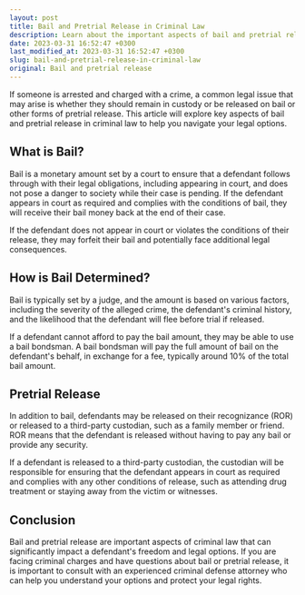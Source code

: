 ```yaml
---
layout: post
title: Bail and Pretrial Release in Criminal Law
description: Learn about the important aspects of bail and pretrial release in criminal law to help you navigate your legal options.
date: 2023-03-31 16:52:47 +0300
last_modified_at: 2023-03-31 16:52:47 +0300
slug: bail-and-pretrial-release-in-criminal-law
original: Bail and pretrial release
---
```


If someone is arrested and charged with a crime, a common legal issue that may arise is whether they should remain in custody or be released on bail or other forms of pretrial release. This article will explore key aspects of bail and pretrial release in criminal law to help you navigate your legal options.

## What is Bail? 

Bail is a monetary amount set by a court to ensure that a defendant follows through with their legal obligations, including appearing in court, and does not pose a danger to society while their case is pending. If the defendant appears in court as required and complies with the conditions of bail, they will receive their bail money back at the end of their case. 

If the defendant does not appear in court or violates the conditions of their release, they may forfeit their bail and potentially face additional legal consequences. 

## How is Bail Determined? 

Bail is typically set by a judge, and the amount is based on various factors, including the severity of the alleged crime, the defendant's criminal history, and the likelihood that the defendant will flee before trial if released. 

If a defendant cannot afford to pay the bail amount, they may be able to use a bail bondsman. A bail bondsman will pay the full amount of bail on the defendant's behalf, in exchange for a fee, typically around 10% of the total bail amount.  

## Pretrial Release 

In addition to bail, defendants may be released on their recognizance (ROR) or released to a third-party custodian, such as a family member or friend. ROR means that the defendant is released without having to pay any bail or provide any security. 

If a defendant is released to a third-party custodian, the custodian will be responsible for ensuring that the defendant appears in court as required and complies with any other conditions of release, such as attending drug treatment or staying away from the victim or witnesses.

## Conclusion 

Bail and pretrial release are important aspects of criminal law that can significantly impact a defendant's freedom and legal options. If you are facing criminal charges and have questions about bail or pretrial release, it is important to consult with an experienced criminal defense attorney who can help you understand your options and protect your legal rights.
